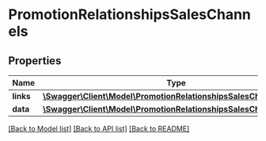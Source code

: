# PromotionRelationshipsSalesChannels

## Properties
Name | Type | Description | Notes
------------ | ------------- | ------------- | -------------
**links** | [**\Swagger\Client\Model\PromotionRelationshipsSalesChannelsLinks**](PromotionRelationshipsSalesChannelsLinks.md) |  | [optional] 
**data** | [**\Swagger\Client\Model\PromotionRelationshipsSalesChannelsData[]**](PromotionRelationshipsSalesChannelsData.md) |  | [optional] 

[[Back to Model list]](../../README.md#documentation-for-models) [[Back to API list]](../../README.md#documentation-for-api-endpoints) [[Back to README]](../../README.md)

